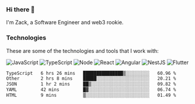 ### Hi there 👋
I'm Zack, a Software Engineer and web3 rookie.

### Technologies
These are some of the technologies and tools that I work with:

![JavaScript](https://img.shields.io/badge/JavaScript-323330.svg?logo=javascript&logoColor=F7DF1E) 
![TypeScript](https://img.shields.io/badge/TypeScript-007ACC.svg?logo=typescript&logoColor=white) 
![Node](https://img.shields.io/badge/Node.js-43853D.svg?logo=node.js&logoColor=white)
![React](https://img.shields.io/badge/React-20232a.svg?logo=react&logoColor=61DAFB) 
![Angular](https://img.shields.io/badge/Angular-E23237.svg?logo=angularjs&logoColor=white)
![NestJS](https://img.shields.io/badge/NestJS-E0234E?logo=nestjs&logoColor=white)
![Flutter](https://img.shields.io/badge/Flutter-02569B.svg?logo=flutter&logoColor=white)

<!--START_SECTION:waka-->

```txt
TypeScript   6 hrs 26 mins   ███████████████▒░░░░░░░░░   60.96 %
Other        2 hrs 8 mins    █████░░░░░░░░░░░░░░░░░░░░   20.21 %
JSON         1 hr 2 mins     ██▒░░░░░░░░░░░░░░░░░░░░░░   09.82 %
YAML         42 mins         █▓░░░░░░░░░░░░░░░░░░░░░░░   06.74 %
HTML         9 mins          ▒░░░░░░░░░░░░░░░░░░░░░░░░   01.49 %
```

<!--END_SECTION:waka-->
